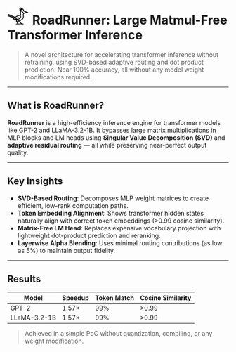 # <img src="images/logo_crop.png" alt="RoadRunner Logo" width="50" /> RoadRunner: Large Matmul-Free Transformer Inference

> A novel architecture for accelerating transformer inference without retraining, using SVD-based adaptive routing and dot product prediction. Near 100% accuracy, all without any model weight modifications required.

---

## What is RoadRunner?

**RoadRunner** is a high-efficiency inference engine for transformer models like GPT-2 and LLaMA-3.2-1B. It bypasses large matrix multiplications in MLP blocks and LM heads using **Singular Value Decomposition (SVD)** and **adaptive residual routing** — all while preserving near-perfect output quality.

---

## Key Insights

- **SVD-Based Routing**: Decomposes MLP weight matrices to create efficient, low-rank computation paths.
- **Token Embedding Alignment**: Shows transformer hidden states naturally align with correct token embeddings (>0.99 cosine similarity).
- **Matrix-Free LM Head**: Replaces expensive vocabulary projection with lightweight dot-product prediction and reranking.
- **Layerwise Alpha Blending**: Uses minimal routing contributions (as low as 5%) to maintain output fidelity.

---

## Results

| Model          | Speedup | Token Match | Cosine Similarity |
|----------------|---------|-------------|-------------------|
| GPT-2          | 1.57×   | 99%         | >0.99             |
| LLaMA-3.2-1B   | 1.57×   | 99%         | >0.99             |

> Achieved in a simple PoC without quantization, compiling, or any weight modification.
